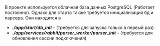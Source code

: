 В проекте используется облачная база данных PostgreSQL (Работает постоянно). 
Однако для старта также требуется инициализация бд и парсера.
Они находятся в   
- __*./app/start/db_init*__ - (требуется для запуска только в первый раз)
- __*./app/services/rabbit/parser_worker/parser_init*__ - (требуется для обновления сессии подключения)

